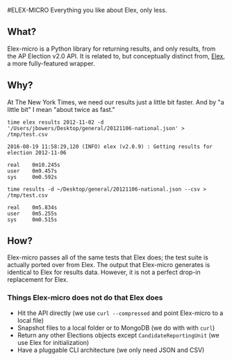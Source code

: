#ELEX-MICRO
Everything you like about Elex, only less.

## What?
Elex-micro is a Python library for returning results, and only results, from the AP Election v2.0 API. It is related to, but conceptually distinct from, [Elex](https://github.com/newsdev/elex), a more fully-featured wrapper.

## Why?
At The New York Times, we need our results just a little bit faster. And by "a little bit" I mean "about twice as fast."

```
time elex results 2012-11-02 -d '/Users/jbowers/Desktop/general/20121106-national.json' > /tmp/test.csv

2016-08-19 11:58:29,120 (INFO) elex (v2.0.9) : Getting results for election 2012-11-06

real    0m10.245s
user    0m9.457s
sys     0m0.592s
```

```
time results -d ~/Desktop/general/20121106-national.json --csv > /tmp/test.csv

real    0m5.834s
user    0m5.255s
sys     0m0.515s
```

## How?
Elex-micro passes all of the same tests that Elex does; the test suite is actually ported over from Elex. The output that Elex-micro generates is identical to Elex for results data. However, it is not a perfect drop-in replacement for Elex. 

### Things Elex-micro does not do that Elex does
* Hit the API directly (we use `curl --compressed` and point Elex-micro to a local file)
* Snapshot files to a local folder or to MongoDB (we do with with `curl`)
* Return any other Elections objects except `CandidateReportingUnit` (we use Elex for initialization)
* Have a pluggable CLI architecture (we only need JSON and CSV)
